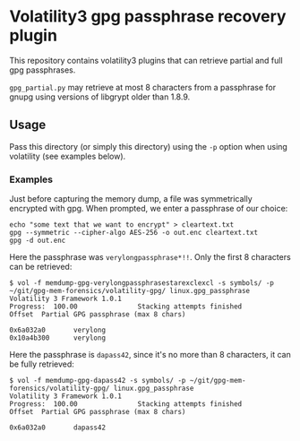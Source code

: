 # Volatility3 gpg passphrase recovery plugin

This repository contains volatility3 plugins that can retrieve partial and full gpg passphrases.

`gpg_partial.py` may retrieve at most 8 characters from a passphrase for gnupg using versions of libgrypt older than 1.8.9.

## Usage

Pass this directory (or simply this directory) using the `-p` option when using volatility (see examples below).

### Examples


Just before capturing the memory dump, a file was symmetrically encrypted with gpg. When prompted, we enter a passphrase of our choice:

```
echo "some text that we want to encrypt" > cleartext.txt
gpg --symmetric --cipher-algo AES-256 -o out.enc cleartext.txt
gpg -d out.enc
```

Here the passphrase was `verylongpassphrase*!!`. Only the first 8 characters can be retrieved:

```
$ vol -f memdump-gpg-verylongpassphrasestarexclexcl -s symbols/ -p ~/git/gpg-mem-forensics/volatility-gpg/ linux.gpg_passphrase
Volatility 3 Framework 1.0.1
Progress:  100.00               Stacking attempts finished                 
Offset  Partial GPG passphrase (max 8 chars)

0x6a032a0       verylong
0x10a4b300      verylong
```

Here the passphrase is `dapass42`, since it's no more than 8 characters, it can be fully retrieved:

```
$ vol -f memdump-gpg-dapass42 -s symbols/ -p ~/git/gpg-mem-forensics/volatility-gpg/ linux.gpg_passphrase
Volatility 3 Framework 1.0.1
Progress:  100.00               Stacking attempts finished                 
Offset  Partial GPG passphrase (max 8 chars)

0x6a032a0       dapass42
```
